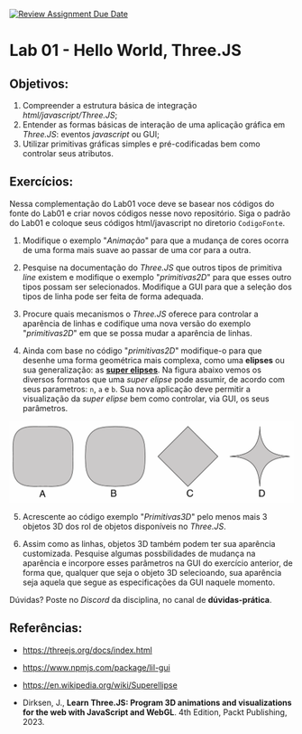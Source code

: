 [![Review Assignment Due Date](https://classroom.github.com/assets/deadline-readme-button-24ddc0f5d75046c5622901739e7c5dd533143b0c8e959d652212380cedb1ea36.svg)](https://classroom.github.com/a/4IVhT2Xt)
# Lab 01 - Hello World, Three.JS

## Objetivos:

1. Compreender a estrutura básica de integração *html/javascript/Three.JS*;
2. Entender as formas básicas de interação de uma aplicação gráfica em *Three.JS*: eventos *javascript* ou GUI;
3. Utilizar primitivas gráficas simples e pré-codificadas bem como controlar seus atributos.

## Exercícios:

Nessa complementação do Lab01 voce deve se basear nos códigos do fonte do Lab01 e criar novos códigos nesse novo repositório. Siga o padrão do Lab01 e coloque seus códigos html/javascript no diretorio `CodigoFonte`. 

1. Modifique o exemplo "*Animação*" para que a mudança de cores ocorra de uma forma mais suave ao passar de uma cor para a outra. 

1. Pesquise na documentação do *Three.JS* que outros tipos de primitiva *line* existem e modifique o exemplo "*primitivas2D*" para que esses outro tipos possam ser selecionados. Modifique a GUI para que a seleção dos tipos de linha pode ser feita de forma adequada.

1. Procure quais mecanismos o *Three.JS* oferece para controlar a aparência de linhas e codifique uma nova versão do exemplo "*primitivas2D*" em que se possa mudar a aparência de linhas. 

1. Ainda com base no código "*primitivas2D*" modifique-o para que desenhe uma forma geométrica mais complexa, como uma **elipses** ou sua generalização: as [**super elipses**](https://en.wikipedia.org/wiki/Superellipse). Na figura abaixo vemos os diversos formatos que uma *super elipse* pode assumir, de acordo com seus parametros: `n`, `a` e `b`. Sua nova aplicação deve permitir a visualização da *super elipse* bem como controlar, via GUI, os seus parâmetros. 

![Super Elipse](./imgs/superellipseshapes.png)

5. Acrescente ao código exemplo "*Primitivas3D*" pelo menos mais 3 objetos 3D dos rol de objetos disponíveis no *Three.JS*.

6. Assim como as linhas, objetos 3D também podem ter sua aparência customizada. Pesquise algumas possbilidades de mudança na aparência e incorpore esses parâmetros na GUI do exercício anterior, de forma que, qualquer que seja o objeto 3D selecioando, sua aparência seja aquela que segue as especificações da GUI naquele momento. 

Dúvidas? Poste no *Discord* da disciplina, no canal de **dúvidas-prática**.

## Referências:

- https://threejs.org/docs/index.html

- https://www.npmjs.com/package/lil-gui

- https://en.wikipedia.org/wiki/Superellipse  

- Dirksen, J., **Learn Three.JS: Program 3D animations and visualizations for the web with JavaScript and WebGL**. 4th Edition, Packt Publishing, 2023.

